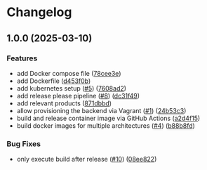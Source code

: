 # Changelog

## 1.0.0 (2025-03-10)


### Features

* add Docker compose file ([78cee3e](https://github.com/hfxbse/dhbw-devops/commit/78cee3e5057bfef62176b1d4ed1e103865ae86a3))
* add Dockerfile ([d453f0b](https://github.com/hfxbse/dhbw-devops/commit/d453f0bd8c4399e1c44400a589fbeefb72adee92))
* add kubernetes setup ([#5](https://github.com/hfxbse/dhbw-devops/issues/5)) ([7608ad2](https://github.com/hfxbse/dhbw-devops/commit/7608ad29f6b7d210e95c429020a8c8d83ce363d4))
* add release please pipeline ([#8](https://github.com/hfxbse/dhbw-devops/issues/8)) ([dc31f49](https://github.com/hfxbse/dhbw-devops/commit/dc31f4902a6419661009839f491a8b7c65686e79))
* add relevant products ([871dbbd](https://github.com/hfxbse/dhbw-devops/commit/871dbbd595ec9452151575f80ab700041a7421f5))
* allow provisioning the backend via Vagrant ([#1](https://github.com/hfxbse/dhbw-devops/issues/1)) ([24b53c3](https://github.com/hfxbse/dhbw-devops/commit/24b53c31ab421c25b357115c2f2783f3ba1a459c))
* build and release container image via GitHub Actions ([a2d4f15](https://github.com/hfxbse/dhbw-devops/commit/a2d4f155a8172827ed7d522f3daf3417a6744bae))
* build docker images for multiple architectures ([#4](https://github.com/hfxbse/dhbw-devops/issues/4)) ([b88b8fd](https://github.com/hfxbse/dhbw-devops/commit/b88b8fd7929294fc41aada9ec590db50a09564a4))


### Bug Fixes

* only execute build after release ([#10](https://github.com/hfxbse/dhbw-devops/issues/10)) ([08ee822](https://github.com/hfxbse/dhbw-devops/commit/08ee82227a1f9153b0bf4a830b6c462603a92a31))
